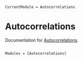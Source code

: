 ```@meta
CurrentModule = Autocorrelations
```

# Autocorrelations

Documentation for [Autocorrelations](https://github.com/jw3126/Autocorrelations.jl).

```@index
```

```@autodocs
Modules = [Autocorrelations]
```
